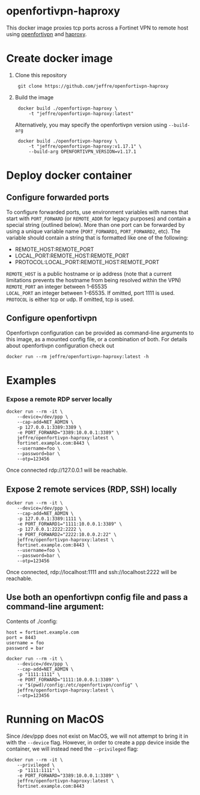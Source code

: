 # openfortivpn-haproxy
This docker image proxies tcp ports across a Fortinet VPN to remote host using
[openfortivpn](https://github.com/adrienverge/openfortivpn)
and 
[haproxy](https://www.haproxy.org/).


# Create docker image
1. Clone this repository

        git clone https://github.com/jeffre/openfortivpn-haproxy

2. Build the image

        docker build ./openfortivpn-haproxy \
            -t "jeffre/openfortivpn-haproxy:latest"

    Alternatively, you may specify the openfortivpn version using `--build-arg`

        docker build ./openfortivpn-haproxy \
            -t "jeffre/openfortivpn-haproxy:v1.17.1" \
            --build-arg OPENFORTIVPN_VERSION=v1.17.1


# Deploy docker container

## Configure forwarded ports
To configure forwarded ports, use environment variables with names that start
with `PORT_FORWARD` (or `REMOTE_ADDR` for legacy purposes) and contain a 
special string (outlined below). More than one port can be forwarded by
using a unique variable name (`PORT_FORWARD1`, `PORT_FORWARD2`, etc).
The variable should contain a string that is formatted like one of the 
following:
 * REMOTE_HOST:REMOTE_PORT
 * LOCAL_PORT:REMOTE_HOST:REMOTE_PORT
 * PROTOCOL:LOCAL_PORT:REMOTE_HOST:REMOTE_PORT

`REMOTE_HOST` is a public hostname or ip address (note that a current limitations prevents the hostname from being resolved within the VPN)  
`REMOTE_PORT` an integer between 1-65535  
`LOCAL_PORT` an integer between 1-65535. If omitted, port 1111 is used.  
`PROTOCOL` is either tcp or udp. If omitted, tcp is used.


## Configure openfortivpn
Openfortivpn configuration can be provided as command-line arguments to this
image, as a mounted config file, or a combination of both. For details about
openfortivpn configuration check out

    docker run --rm jeffre/openfortivpn-haproxy:latest -h


# Examples

### Expose a remote RDP server locally
```
docker run --rm -it \
    --device=/dev/ppp \
    --cap-add=NET_ADMIN \
    -p 127.0.0.1:3389:3389 \
    -e PORT_FORWARD="3389:10.0.0.1:3389" \
    jeffre/openfortivpn-haproxy:latest \
    fortinet.example.com:8443 \
    --username=foo \
    --password=bar \
    --otp=123456
```
Once connected rdp://127.0.0.1 will be reachable.


## Expose 2 remote services (RDP, SSH) locally
```
docker run --rm -it \
    --device=/dev/ppp \
    --cap-add=NET_ADMIN \
    -p 127.0.0.1:3389:1111 \
    -e PORT_FORWARD1="1111:10.0.0.1:3389" \
    -p 127.0.0.1:2222:2222 \
    -e PORT_FORWARD2="2222:10.0.0.2:22" \
    jeffre/openfortivpn-haproxy:latest \
    fortinet.example.com:8443 \
    --username=foo \
    --password=bar \
    --otp=123456
```
Once connected, rdp://localhost:1111 and ssh://localhost:2222 will be 
reachable.


## Use both an openfortivpn config file and pass a command-line argument:

Contents of ./config:
```
host = fortinet.example.com
port = 8443
username = foo
password = bar
```

```
docker run --rm -it \
    --device=/dev/ppp \
    --cap-add=NET_ADMIN \
    -p "1111:1111" \
    -e PORT_FORWARD="1111:10.0.0.1:3389" \
    -v "$(pwd)/config:/etc/openfortivpn/config" \
    jeffre/openfortivpn-haproxy:latest \
    --otp=123456
```


# Running on MacOS
Since /dev/ppp does not exist on MacOS, we will not attempt to bring it in with
the `--device` flag. However, in order to create a ppp device inside the 
container, we will instead need the `--privileged` flag:
```
docker run --rm -it \
    --privileged \
    -p "1111:1111" \
    -e PORT_FORWARD="3389:10.0.0.1:3389" \
    jeffre/openfortivpn-haproxy:latest \
    fortinet.example.com:8443
```
